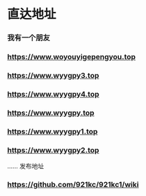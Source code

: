 # 直达地址
### 我有一个朋友
### https://www.woyouyigepengyou.top
### https://www.wyygpy3.top
### https://www.wyygpy4.top
### https://www.wyygpy.top
### https://www.wyygpy1.top
### https://www.wyygpy2.top

......
发布地址
### https://github.com/921kc/921kc1/wiki
